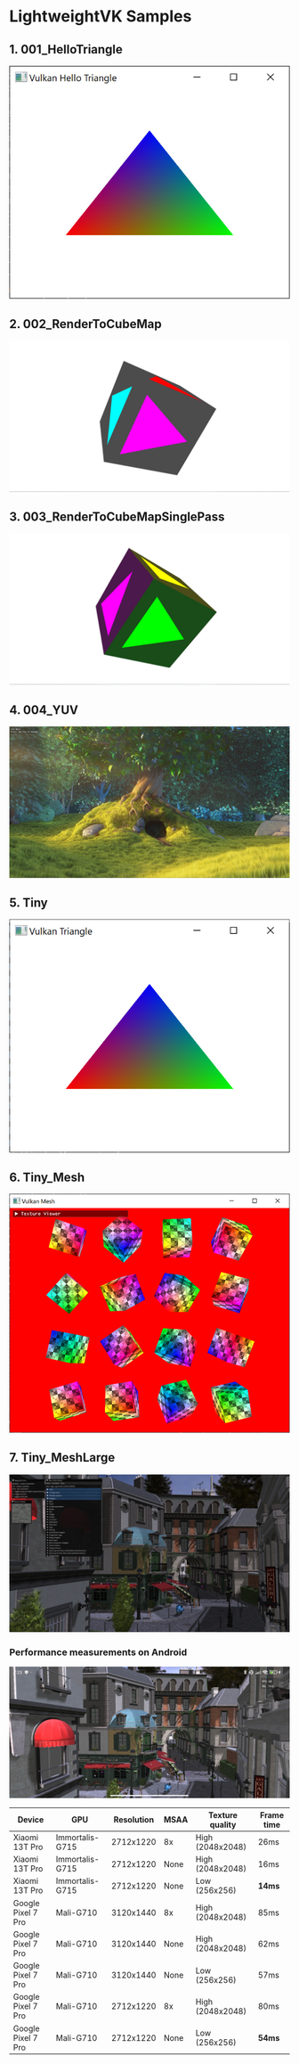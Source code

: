 # LightweightVK Samples

## 1. 001_HelloTriangle

![lvk_android](../.github/samples/001_HelloTriangle.jpg)

## 2. 002_RenderToCubeMap

![lvk_android](../.github/samples/002_RenderToCubeMap.jpg)

## 3. 003_RenderToCubeMapSinglePass

![lvk_android](../.github/samples/003_RenderToCubeMapSinglePass.jpg)

## 4. 004_YUV

![lvk_android](../.github/samples/004_YUV.jpg)

## 5. Tiny

![lvk_android](../.github/samples/Tiny.jpg)

## 6. Tiny_Mesh

![lvk_android](../.github/samples/Tiny_Mesh.jpg)

## 7. Tiny_MeshLarge

![lvk_android](../.github/samples/Tiny_MeshLarge.jpg)

### Performance measurements on Android

![lvk_android](../.github/samples/tiny_mesh_large_android.jpg)

|Device|GPU|Resolution|MSAA|Texture quality|Frame time|
|---|---|---|---|---|---|
|Xiaomi 13T Pro|Immortalis-G715|2712x1220|8x|High (2048x2048)|26ms|
|Xiaomi 13T Pro|Immortalis-G715|2712x1220|None|High (2048x2048)|16ms|
|Xiaomi 13T Pro|Immortalis-G715|2712x1220|None|Low (256x256)|**14ms**|
|Google Pixel 7 Pro|Mali-G710|3120x1440|8x|High (2048x2048)|85ms|
|Google Pixel 7 Pro|Mali-G710|3120x1440|None|High (2048x2048)|62ms|
|Google Pixel 7 Pro|Mali-G710|3120x1440|None|Low (256x256)|57ms|
|Google Pixel 7 Pro|Mali-G710|2712x1220|8x|High (2048x2048)|80ms|
|Google Pixel 7 Pro|Mali-G710|2712x1220|None|Low (256x256)|**54ms**|
